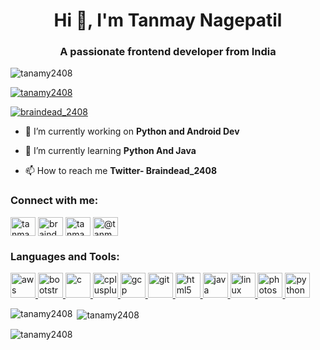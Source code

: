 <h1 align="center">Hi 👋, I'm Tanmay Nagepatil</h1>
<h3 align="center">A passionate frontend developer from India</h3>

<p align="left"> <img src="https://komarev.com/ghpvc/?username=tanamy2408&label=Profile%20views&color=0e75b6&style=flat" alt="tanamy2408" /> </p>

<p align="left"> <a href="https://github.com/ryo-ma/github-profile-trophy"><img src="https://github-profile-trophy.vercel.app/?username=tanamy2408" alt="tanamy2408" /></a> </p>

<p align="left"> <a href="https://twitter.com/braindead_2408" target="blank"><img src="https://img.shields.io/twitter/follow/braindead_2408?logo=twitter&style=for-the-badge" alt="braindead_2408" /></a> </p>

- 🔭 I’m currently working on **Python and Android Dev**

- 🌱 I’m currently learning **Python And Java**

- 📫 How to reach me **Twitter- Braindead_2408**

<h3 align="left">Connect with me:</h3>
<p align="left">
<a href="https://dev.to/tanmay2408" target="blank"><img align="center" src="https://cdn.jsdelivr.net/npm/simple-icons@3.0.1/icons/dev-dot-to.svg" alt="tanmay2408" height="30" width="40" /></a>
<a href="https://twitter.com/braindead_2408" target="blank"><img align="center" src="https://cdn.jsdelivr.net/npm/simple-icons@3.0.1/icons/twitter.svg" alt="braindead_2408" height="30" width="40" /></a>
<a href="https://instagram.com/tanmay.2408" target="blank"><img align="center" src="https://cdn.jsdelivr.net/npm/simple-icons@3.0.1/icons/instagram.svg" alt="tanmay.2408" height="30" width="40" /></a>
<a href="https://medium.com/@tanmay2408" target="blank"><img align="center" src="https://cdn.jsdelivr.net/npm/simple-icons@3.0.1/icons/medium.svg" alt="@tanmay2408" height="30" width="40" /></a>
</p>

<h3 align="left">Languages and Tools:</h3>
<p align="left"> <a href="https://aws.amazon.com" target="_blank"> <img src="https://devicons.github.io/devicon/devicon.git/icons/amazonwebservices/amazonwebservices-original-wordmark.svg" alt="aws" width="40" height="40"/> </a> <a href="https://getbootstrap.com" target="_blank"> <img src="https://devicons.github.io/devicon/devicon.git/icons/bootstrap/bootstrap-plain.svg" alt="bootstrap" width="40" height="40"/> </a> <a href="https://www.cprogramming.com/" target="_blank"> <img src="https://devicons.github.io/devicon/devicon.git/icons/c/c-original.svg" alt="c" width="40" height="40"/> </a> <a href="https://www.w3schools.com/cpp/" target="_blank"> <img src="https://devicons.github.io/devicon/devicon.git/icons/cplusplus/cplusplus-original.svg" alt="cplusplus" width="40" height="40"/> </a> <a href="https://cloud.google.com" target="_blank"> <img src="https://www.vectorlogo.zone/logos/google_cloud/google_cloud-icon.svg" alt="gcp" width="40" height="40"/> </a> <a href="https://git-scm.com/" target="_blank"> <img src="https://www.vectorlogo.zone/logos/git-scm/git-scm-icon.svg" alt="git" width="40" height="40"/> </a> <a href="https://www.w3.org/html/" target="_blank"> <img src="https://devicons.github.io/devicon/devicon.git/icons/html5/html5-original-wordmark.svg" alt="html5" width="40" height="40"/> </a> <a href="https://www.java.com" target="_blank"> <img src="https://devicons.github.io/devicon/devicon.git/icons/java/java-original-wordmark.svg" alt="java" width="40" height="40"/> </a> <a href="https://www.linux.org/" target="_blank"> <img src="https://devicons.github.io/devicon/devicon.git/icons/linux/linux-original.svg" alt="linux" width="40" height="40"/> </a> <a href="https://www.photoshop.com/en" target="_blank"> <img src="https://devicons.github.io/devicon/devicon.git/icons/photoshop/photoshop-plain.svg" alt="photoshop" width="40" height="40"/> </a> <a href="https://www.python.org" target="_blank"> <img src="https://devicons.github.io/devicon/devicon.git/icons/python/python-original.svg" alt="python" width="40" height="40"/> </a> </p>

<p><img align="left" src="https://github-readme-stats.vercel.app/api/top-langs?username=tanamy2408&show_icons=true&locale=en&layout=compact" alt="tanamy2408" /></p>

<p>&nbsp;<img align="center" src="https://github-readme-stats.vercel.app/api?username=tanamy2408&show_icons=true&locale=en" alt="tanamy2408" /></p>

<p><img align="center" src="https://github-readme-streak-stats.herokuapp.com/?user=tanamy2408&" alt="tanamy2408" /></p>
